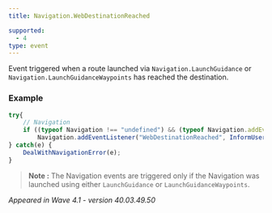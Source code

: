 ```yaml
---
title: Navigation.WebDestinationReached

supported:
  - 4
type: event
---
```

Event triggered when a route launched via `Navigation.LaunchGuidance` or `Navigation.LaunchGuidanceWaypoints` has reached the destination.

### Example

```javascript
try{	
	// Navigation
	if ((typeof Navigation !== "undefined") && (typeof Navigation.addEventListener !== "undefined")) {
		Navigation.addEventListener("WebDestinationReached", InformUserDestinationReached()	}
} catch(e) {
	DealWithNavigationError(e);
}
```

>**Note :** The Navigation events are triggered only if the Navigation was launched using either `LaunchGuidance` or `LaunchGuidanceWaypoints`.

*Appeared in Wave 4.1 - version 40.03.49.50*